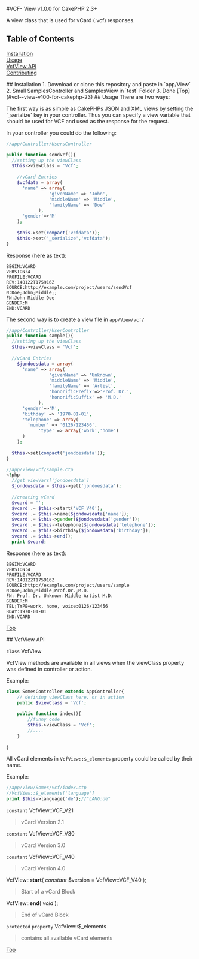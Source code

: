 #VCF- View v1.0.0 for CakePHP 2.3+

A view class that is used for vCard (.vcf) responses.

## Table of Contents  
[Installation](#install)  
[Usage](#usage)  
[VcfView API](#api)  
[Contributing](https://github.com/amlang/cakephp_vcfview/blob/master/CONTRIBUTING.md) 

<a name="install"/>
## Installation
1. Download or clone this repository and paste in `app/View`
2. Small SamplesController and SamplesView in `test` Folder
3. Done  
[Top](#vcf--view-v100-for-cakephp-23)

<a name="usage"/>
## Usage
There are two ways:

The first way is as simple as CakePHPs JSON and XML views by setting the '_serialize' key in your controller.
Thus you can specify a view variable that should be used
for VCF and used as the response for the request.

In your controller you could do the following:

```php
//app/Controller/UsersController

public function sendVcf(){
  //setting up the viewClass
  $this->viewClass = 'Vcf';
	
	//vCard Entries
	$vcfdata = array(
	  'name' => array(
				'givenName' => 'John',
				'middleName' => 'Middle',
				'familyName' => 'Doe'
			),
	  'gender'=>'M'
	);
	
	$this->set(compact('vcfdata'));
	$this->set('_serialize','vcfdata');
}

```

Response (here as text): 

```
BEGIN:VCARD
VERSION:4
PROFILE:VCARD
REV:140122T175916Z
SOURCE:http://example.com/project/users/sendVcf
N:Doe;John;Middle;;
FN:John Middle Doe
GENDER:M
END:VCARD
```


The second way is to create a view file in `app/View/vcf/`

```php
//app/Controller/UserController
public function sample(){
  //setting up the viewClass
  $this->viewClass = 'Vcf';
  
  //vCard Entries
	$jondoesdata = array(
	  'name' => array(
				'givenName' => 'Unknown',
				'middleName' => 'Middle',
				'familyName' => 'Artist',
				'honorificPrefix'=>'Prof. Dr.',
				'honorificSuffix' => 'M.D.'
			),
	  'gender'=>'M',
	  'bithday' => '1970-01-01',
	  'telephone' => array(
	    'number' => '0126/123456',
			'type' => array('work','home')
	  )
	);
	
  $this->set(compact('jondoesdata'));
}
```
```php
//app/View/vcf/sample.ctp
<?php
  //get viewVars['jondoesdata']
  $jondowsdata = $this->get('jondoesdata');
  
  //creating vCard
  $vcard = '';
  $vcard .= $this->start('VCF_V40');
  $vcard .= $this->name($jondowsdata['name']);
  $vcard .= $this->gender($jondowsdata['gender']);
  $vcard .= $this->telephone($jondowsdata['telephone']);
  $vcard .= $this->birthday($jondowsdata['birthday']);
  $vcard .= $this->end();
  print $vcard;

```
Response (here as text): 
```
BEGIN:VCARD
VERSION:4
PROFILE:VCARD
REV:140122T175916Z
SOURCE:http://example.com/project/users/sample
N:Doe;John;Middle;Prof.Dr.;M.D.
FN: Prof. Dr. Unknown Middle Artist M.D.
GENDER:M
TEL;TYPE=work, home, voice:0126/123456
BDAY:1970-01-01
END:VCARD
```

[Top](#vcf--view-v100-for-cakephp-23)


<a name="api"/>
## VcfView API

`class` VcfView

VcfView methods are available in all views when the viewClass property was defined in controller or action.

Example:

```php
class SomesController extends AppController{
	// defining viewClass here, or in action
	public $viewClass = 'Vcf';
	
	public function index(){
		//funny code 
		$this->viewClass = 'Vcf';
		//....
	}
	
}
```

All vCard elements in `VcfView::$_elements` property could be called by their name.

Example:

```php 
//app/View/Somes/vcf/index.ctp
//VcfView::$_elements['language']
print $this->language('de');//"LANG:de"

```

`constant` VcfView::VCF_V21  
   >vCard Version 2.1

`constant` VcfView::VCF_V30  
   >vCard Version 3.0

`constant` VcfView::VCF_V40  
   >vCard Version 4.0  
   
VcfView::**start**( *constant* $version = VcfView::VCF_V40 ); 
   >Start of a vCard Block
   
VcfView::**end**( *void* ); 
   >End of vCard Block

`protected` `property` VcfView::$_elements  
   > contains all available vCard elements

[Top](#vcf--view-v100-for-cakephp-23)

